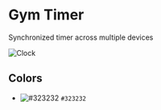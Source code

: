 # Gym Timer

Synchronized timer across multiple devices

![Clock](https://user-images.githubusercontent.com/333613/235181728-371d47d9-2721-459d-a3ff-d6b1ed6bf341.png)

## Colors

- ![#323232](https://placehold.co/15x15/323232/323232.png) `#323232`
